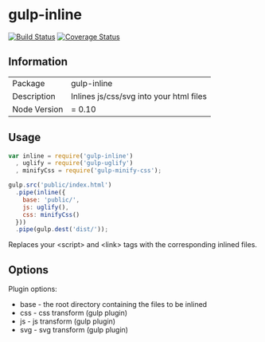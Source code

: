 gulp-inline
===========
[![Build Status](https://drone.io/github.com/ashaffer/gulp-inline/status.png)](https://drone.io/github.com/ashaffer/gulp-inline/latest)
[![Coverage Status](https://drone.io/github.com/ashaffer/gulp-inline/files/badge.png)](https://drone.io/github.com/ashaffer/gulp-inline/files/coverage/lcov-report/index.html)

## Information

<table>
  <tr><td>Package</td><td>gulp-inline</td></tr>
  <tr><td>Description</td><td>Inlines js/css/svg into your html files</td></tr>
  <tr><td>Node Version</td><td>= 0.10</td></tr>
</table>


## Usage

```javascript
var inline = require('gulp-inline')
  , uglify = require('gulp-uglify')
  , minifyCss = require('gulp-minify-css');

gulp.src('public/index.html')
  .pipe(inline({
    base: 'public/',
    js: uglify(),
    css: minifyCss()
  }))
  .pipe(gulp.dest('dist/'));
```

Replaces your &lt;script&gt; and &lt;link&gt; tags with the corresponding inlined files.

## Options

Plugin options:

  * base - the root directory containing the files to be inlined
  * css - css transform (gulp plugin)
  * js - js transform (gulp plugin)
  * svg - svg transform (gulp plugin)

